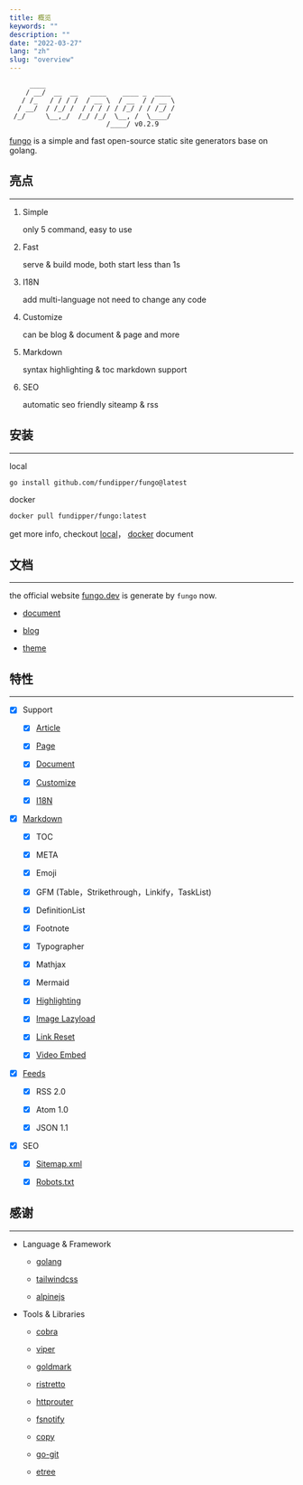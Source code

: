 ```yaml
---
title: 概览
keywords: ""
description: ""
date: "2022-03-27"
lang: "zh"
slug: "overview"
---
```


         ____
        / __/  __  __   ____    ____ _  ____
       / /_   / / / /  / __ \  / __  / / __ \
      / __/  / /_/ /  / / / / / /_/ / / /_/ /
     /_/     \__,_/  /_/ /_/  \__, /  \____/
                            /____/ v0.2.9

[fungo](https://fungo.dev) is a simple and fast open-source static site generators base on golang.

## 亮点

---

1. Simple

   only 5 command, easy to use

2. Fast

   serve & build mode, both start less than 1s

3. I18N

   add multi-language not need to change any code

4. Customize

   can be blog & document & page and more

5. Markdown

   syntax highlighting & toc markdown support

6. SEO

   automatic seo friendly siteamp & rss

## 安装

---

local

    go install github.com/fundipper/fungo@latest

docker

    docker pull fundipper/fungo:latest

get more info, checkout [local](/doc/start/local/)， [docker](/doc/start/docker/) document

## 文档

---

the official website [fungo.dev](https://fungo.dev) is generate by `fungo` now.

- [document](/doc/overview/)

- [blog](/post/)

- [theme](/theme/)

## 特性

---

- [x] Support

  - [x] [Article](/doc/create/article/)

  - [x] [Page](/doc/create/page/)

  - [x] [Document](/doc/create/document/)

  - [x] [Customize](/doc/create/customize/)

  - [x] [I18N](/doc/create/i18n/)

- [x] [Markdown](/doc/config/site/markdown/)

  - [x] TOC

  - [x] META

  - [x] Emoji

  - [x] GFM (Table，Strikethrough，Linkify，TaskList)

  - [x] DefinitionList

  - [x] Footnote

  - [x] Typographer

  - [x] Mathjax

  - [x] Mermaid

  - [x] [Highlighting](/doc/config/site/highlighting/)

  - [x] [Image Lazyload](/doc/config/site/image/)

  - [x] [Link Reset](/doc/config/site/link/)

  - [x] [Video Embed](/doc/config/site/video/)

- [x] [Feeds](/doc/config/site/feeds/)

  - [x] RSS 2.0

  - [x] Atom 1.0

  - [x] JSON 1.1

- [x] SEO

  - [x] [Sitemap.xml](/doc/config/site/sitemap/)

  - [x] [Robots.txt](/doc/config/site/robots/)

## 感谢

---

- Language & Framework

  - [golang](https://go.dev/)

  - [tailwindcss](https://www.tailwindcss.com/)

  - [alpinejs](https://alpinejs.dev/)

- Tools & Libraries

  - [cobra](https://github.com/spf13/cobra)

  - [viper](https://github.com/spf13/viper)

  - [goldmark](https://github.com/yuin/goldmark)

  - [ristretto](https://github.com/dgraph-io/ristretto)

  - [httprouter](https://github.com/julienschmidt/httprouter)

  - [fsnotify](https://github.com/fsnotify/fsnotify)

  - [copy](https://github.com/otiai10/copy)

  - [go-git](https://github.com/go-git/go-git)

  - [etree](https://github.com/beevik/etree)
